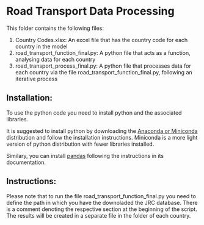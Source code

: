  # Road Transport Data Processing

This folder contains the following files:
1) Country Codes.xlsx: An excel file that has the country code for each country in the model
2) road_transport_function_final.py: A python file that acts as a function, analysing data for each country
3) road_transport_process_final.py: A python file that processes data for each country via the file road_transport_function_final.py, following an iterative process

## Installation:

To use the python code you need to install python and the associated libraries.

It is suggested to install python by downloading the [Anaconda or Miniconda]([url](https://www.anaconda.com/download)) distribution and follow the installation instructions. Miniconda is a more light version of python distribution with fewer libraries installed.

Similary, you can install [pandas]([url](https://pandas.pydata.org/docs/)) following the instructions in its documentation.

## Instructions:

Please note that to run the file road_transport_function_final.py you need to define the path in which you have the downoladed the JRC database. There is a comment denoting the respective section at the beginning of the script. The results will be created in a separate file in the folder of each country.
